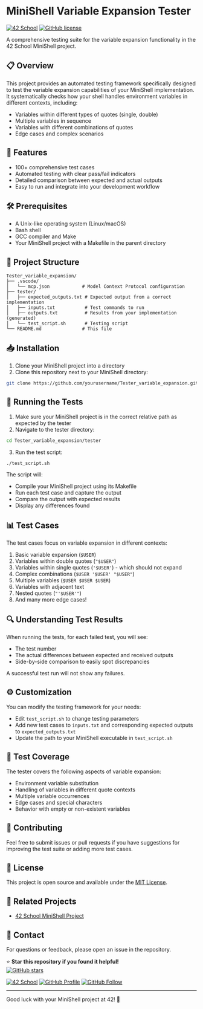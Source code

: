# MiniShell Variable Expansion Tester

[![42 School](https://img.shields.io/badge/42-School-blue)](https://42firenze.it/)
[![GitHub license](https://img.shields.io/github/license/Nazar963/Tester_variable_expansion)](https://github.com/Nazar963/Tester_variable_expansion/blob/master/LICENSE)

A comprehensive testing suite for the variable expansion functionality in the 42 School MiniShell project.

## 📋 Overview

This project provides an automated testing framework specifically designed to test the variable expansion capabilities of your MiniShell implementation. It systematically checks how your shell handles environment variables in different contexts, including:

- Variables within different types of quotes (single, double)
- Multiple variables in sequence
- Variables with different combinations of quotes
- Edge cases and complex scenarios

## 🚀 Features

- 100+ comprehensive test cases
- Automated testing with clear pass/fail indicators
- Detailed comparison between expected and actual outputs
- Easy to run and integrate into your development workflow

## 🛠️ Prerequisites

- A Unix-like operating system (Linux/macOS)
- Bash shell
- GCC compiler and Make
- Your MiniShell project with a Makefile in the parent directory

## 📂 Project Structure

```
Tester_variable_expansion/
├── .vscode/
│   └── mcp.json            # Model Context Protocol configuration
├── tester/
│   ├── expected_outputs.txt # Expected output from a correct implementation
│   ├── inputs.txt           # Test commands to run
│   ├── outputs.txt          # Results from your implementation (generated)
│   └── test_script.sh       # Testing script
└── README.md               # This file
```

## 📥 Installation

1. Clone your MiniShell project into a directory
2. Clone this repository next to your MiniShell directory:

```bash
git clone https://github.com/yourusername/Tester_variable_expansion.git
```

## 🧪 Running the Tests

1. Make sure your MiniShell project is in the correct relative path as expected by the tester
2. Navigate to the tester directory:

```bash
cd Tester_variable_expansion/tester
```

3. Run the test script:

```bash
./test_script.sh
```

The script will:
- Compile your MiniShell project using its Makefile
- Run each test case and capture the output
- Compare the output with expected results
- Display any differences found

## 📊 Test Cases

The test cases focus on variable expansion in different contexts:

1. Basic variable expansion (`$USER`)
2. Variables within double quotes (`"$USER"`)
3. Variables within single quotes (`'$USER'`) - which should not expand
4. Complex combinations (`$USER '$USER' "$USER"`)
5. Multiple variables (`$USER $USER $USER`)
6. Variables with adjacent text
7. Nested quotes (`"'$USER'"`)
8. And many more edge cases!

## 🔍 Understanding Test Results

When running the tests, for each failed test, you will see:
- The test number
- The actual differences between expected and received outputs
- Side-by-side comparison to easily spot discrepancies

A successful test run will not show any failures.

## ⚙️ Customization

You can modify the testing framework for your needs:

- Edit `test_script.sh` to change testing parameters
- Add new test cases to `inputs.txt` and corresponding expected outputs to `expected_outputs.txt`
- Update the path to your MiniShell executable in `test_script.sh`

## 📝 Test Coverage

The tester covers the following aspects of variable expansion:

- Environment variable substitution
- Handling of variables in different quote contexts
- Multiple variable occurrences
- Edge cases and special characters
- Behavior with empty or non-existent variables

## 🤝 Contributing

Feel free to submit issues or pull requests if you have suggestions for improving the test suite or adding more test cases.

## 📜 License

This project is open source and available under the [MIT License](LICENSE).

## 🔗 Related Projects

- [42 School MiniShell Project](https://github.com/Nazar963/42_minishell)

## 📧 Contact

For questions or feedback, please open an issue in the repository.

⭐ **Star this repository if you found it helpful!**  
[![GitHub stars](https://img.shields.io/github/stars/Nazar963/Tester_variable_expansion?style=social)](https://github.com/Nazar963/Tester_variable_expansion/stargazers)

[![42 School](https://img.shields.io/badge/42-profile-blue)](https://profile-v3.intra.42.fr/users/naal-jen)
[![GitHub Profile](https://img.shields.io/badge/GitHub-Nazar963-lightgrey)](https://github.com/Nazar963)
[![GitHub Follow](https://img.shields.io/github/followers/Nazar963?style=social)](https://github.com/Nazar963)

---

Good luck with your MiniShell project at 42! 🚀

